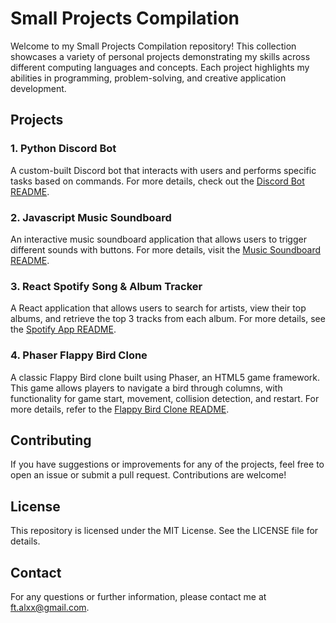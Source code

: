 # Small Projects Compilation

Welcome to my Small Projects Compilation repository! This collection showcases a variety of personal projects demonstrating my skills across different computing languages and concepts. Each project highlights my abilities in programming, problem-solving, and creative application development.

## Projects

### 1. Python Discord Bot
A custom-built Discord bot that interacts with users and performs specific tasks based on commands. For more details, check out the [Discord Bot README](./discord-bot/README.md).

### 2. Javascript Music Soundboard
An interactive music soundboard application that allows users to trigger different sounds with buttons. For more details, visit the [Music Soundboard README](./music-soundboard/README.md).

### 3. React Spotify Song & Album Tracker
A React application that allows users to search for artists, view their top albums, and retrieve the top 3 tracks from each album. For more details, see the [Spotify App README](./Spotify-Album-Tracker/README.md).

### 4. Phaser Flappy Bird Clone
A classic Flappy Bird clone built using Phaser, an HTML5 game framework. This game allows players to navigate a bird through columns, with functionality for game start, movement, collision detection, and restart. For more details, refer to the [Flappy Bird Clone README](./flappy-bird-clone/README.md).

## Contributing
If you have suggestions or improvements for any of the projects, feel free to open an issue or submit a pull request. Contributions are welcome!

## License
This repository is licensed under the MIT License. See the LICENSE file for details.

## Contact
For any questions or further information, please contact me at ft.alxx@gmail.com.
